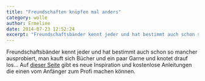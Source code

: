 ```yaml
---
title: "Freundschaften knüpfen mal anders"
category: wolle
author: Ermeline
date: 2014-07-23 12:52:24
excerpt: "Freundschaftsbänder kennt jeder und hat bestimmt auch schon so mancher ausprobiert..."
---
```


Freundschaftsbänder kennt jeder und hat bestimmt auch schon so mancher ausprobiert, man kauft sich Bücher und ein paar Garne und knotet drauf los... Auf [dieser Seite](http://freundschaftsbaender.valdkynd.de/) gibt es neue Inspiration und kostenlose Anleitungen die einen vom Anfänger zum Profi machen können.


